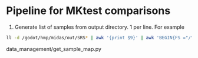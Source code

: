 # Pipeline for MKtest comparisons

1. Generate list of samples from output directory. 1 per line. For example

```bash
ll -d /godot/hmp/midas/out/SRS* | awk '{print $9}' | awk 'BEGIN{FS ="/"}{print $6}' > samples.txt
```

data_management/get_sample_map.py
